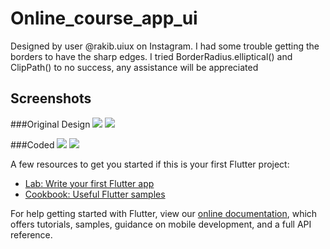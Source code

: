 # Online_course_app_ui

Designed by user @rakib.uiux on Instagram. I had some trouble getting the borders to have the sharp edges.
I tried BorderRadius.elliptical() and ClipPath() to no success, any assistance will be appreciated

## Screenshots
###Original Design
![](assets/screenshots/original-1.jpg)		![](assets/screenshots/original-2.jpg)

###Coded
![](assets/screenshots/coded-1.jpg)		![](assets/screenshots/coded-2.jpg)


A few resources to get you started if this is your first Flutter project:

- [Lab: Write your first Flutter app](https://flutter.dev/docs/get-started/codelab)
- [Cookbook: Useful Flutter samples](https://flutter.dev/docs/cookbook)

For help getting started with Flutter, view our
[online documentation](https://flutter.dev/docs), which offers tutorials,
samples, guidance on mobile development, and a full API reference.
